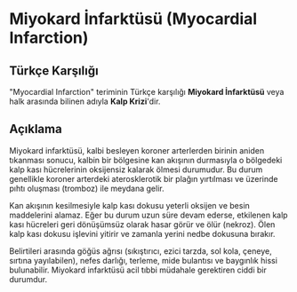 # Miyokard İnfarktüsü (Myocardial Infarction)

## Türkçe Karşılığı

"Myocardial Infarction" teriminin Türkçe karşılığı **Miyokard İnfarktüsü** veya halk arasında bilinen adıyla **Kalp Krizi**'dir.

## Açıklama

Miyokard infarktüsü, kalbi besleyen koroner arterlerden birinin aniden tıkanması sonucu, kalbin bir bölgesine kan akışının durmasıyla o bölgedeki kalp kası hücrelerinin oksijensiz kalarak ölmesi durumudur. Bu durum genellikle koroner arterdeki aterosklerotik bir plağın yırtılması ve üzerinde pıhtı oluşması (tromboz) ile meydana gelir.

Kan akışının kesilmesiyle kalp kası dokusu yeterli oksijen ve besin maddelerini alamaz. Eğer bu durum uzun süre devam ederse, etkilenen kalp kası hücreleri geri dönüşümsüz olarak hasar görür ve ölür (nekroz). Ölen kalp kası dokusu işlevini yitirir ve zamanla yerini nedbe dokusuna bırakır.

Belirtileri arasında göğüs ağrısı (sıkıştırıcı, ezici tarzda, sol kola, çeneye, sırtına yayılabilen), nefes darlığı, terleme, mide bulantısı ve baygınlık hissi bulunabilir. Miyokard infarktüsü acil tıbbi müdahale gerektiren ciddi bir durumdur.